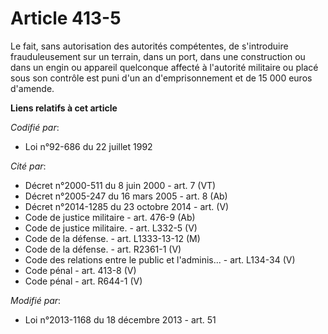 # Article 413-5

Le fait, sans autorisation des autorités compétentes, de s'introduire frauduleusement sur un terrain, dans un port, dans une
construction ou dans un engin ou appareil quelconque affecté à l'autorité militaire ou placé sous son contrôle est puni d'un
an d'emprisonnement et de 15 000 euros d'amende.

**Liens relatifs à cet article**

_Codifié par_:

  - Loi n°92-686 du 22 juillet 1992

_Cité par_:

  - Décret n°2000-511 du 8 juin 2000 - art. 7 (VT)
  - Décret n°2005-247 du 16 mars 2005 - art. 8 (Ab)
  - Décret n°2014-1285 du 23 octobre 2014 - art. (V)
  - Code de justice militaire - art. 476-9 (Ab)
  - Code de justice militaire. - art. L332-5 (V)
  - Code de la défense. - art. L1333-13-12 (M)
  - Code de la défense. - art. R2361-1 (V)
  - Code des relations entre le public et l'adminis... - art. L134-34 (V)
  - Code pénal - art. 413-8 (V)
  - Code pénal - art. R644-1 (V)

_Modifié par_:

  - Loi n°2013-1168 du 18 décembre 2013 - art. 51
